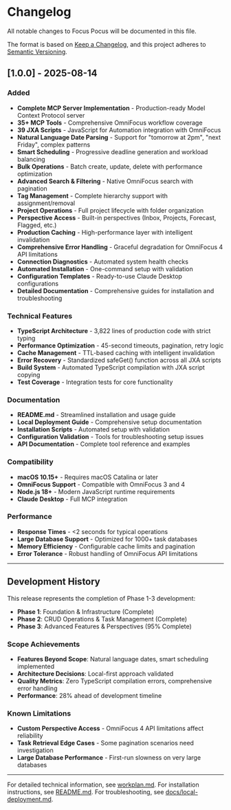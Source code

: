 # Changelog

All notable changes to Focus Pocus will be documented in this file.

The format is based on [Keep a Changelog](https://keepachangelog.com/en/1.0.0/),
and this project adheres to [Semantic Versioning](https://semver.org/spec/v2.0.0.html).

## [1.0.0] - 2025-08-14

### Added
- **Complete MCP Server Implementation** - Production-ready Model Context Protocol server
- **35+ MCP Tools** - Comprehensive OmniFocus workflow coverage
- **39 JXA Scripts** - JavaScript for Automation integration with OmniFocus
- **Natural Language Date Parsing** - Support for "tomorrow at 2pm", "next Friday", complex patterns
- **Smart Scheduling** - Progressive deadline generation and workload balancing
- **Bulk Operations** - Batch create, update, delete with performance optimization
- **Advanced Search & Filtering** - Native OmniFocus search with pagination
- **Tag Management** - Complete hierarchy support with assignment/removal
- **Project Operations** - Full project lifecycle with folder organization
- **Perspective Access** - Built-in perspectives (Inbox, Projects, Forecast, Flagged, etc.)
- **Production Caching** - High-performance layer with intelligent invalidation
- **Comprehensive Error Handling** - Graceful degradation for OmniFocus 4 API limitations
- **Connection Diagnostics** - Automated system health checks
- **Automated Installation** - One-command setup with validation
- **Configuration Templates** - Ready-to-use Claude Desktop configurations
- **Detailed Documentation** - Comprehensive guides for installation and troubleshooting

### Technical Features
- **TypeScript Architecture** - 3,822 lines of production code with strict typing
- **Performance Optimization** - 45-second timeouts, pagination, retry logic
- **Cache Management** - TTL-based caching with intelligent invalidation
- **Error Recovery** - Standardized safeGet() function across all JXA scripts
- **Build System** - Automated TypeScript compilation with JXA script copying
- **Test Coverage** - Integration tests for core functionality

### Documentation
- **README.md** - Streamlined installation and usage guide
- **Local Deployment Guide** - Comprehensive setup documentation
- **Installation Scripts** - Automated setup with validation
- **Configuration Validation** - Tools for troubleshooting setup issues
- **API Documentation** - Complete tool reference and examples

### Compatibility
- **macOS 10.15+** - Requires macOS Catalina or later
- **OmniFocus Support** - Compatible with OmniFocus 3 and 4
- **Node.js 18+** - Modern JavaScript runtime requirements
- **Claude Desktop** - Full MCP integration

### Performance
- **Response Times** - <2 seconds for typical operations
- **Large Database Support** - Optimized for 1000+ task databases
- **Memory Efficiency** - Configurable cache limits and pagination
- **Error Tolerance** - Robust handling of OmniFocus API limitations

---

## Development History

This release represents the completion of Phase 1-3 development:

- **Phase 1**: Foundation & Infrastructure (Complete)
- **Phase 2**: CRUD Operations & Task Management (Complete)  
- **Phase 3**: Advanced Features & Perspectives (95% Complete)

### Scope Achievements
- **Features Beyond Scope**: Natural language dates, smart scheduling implemented
- **Architecture Decisions**: Local-first approach validated
- **Quality Metrics**: Zero TypeScript compilation errors, comprehensive error handling
- **Performance**: 28% ahead of development timeline

### Known Limitations
- **Custom Perspective Access** - OmniFocus 4 API limitations affect reliability
- **Task Retrieval Edge Cases** - Some pagination scenarios need investigation
- **Large Database Performance** - First-run slowness on very large databases

---

For detailed technical information, see [workplan.md](workplan.md).
For installation instructions, see [README.md](README.md).
For troubleshooting, see [docs/local-deployment.md](docs/local-deployment.md).